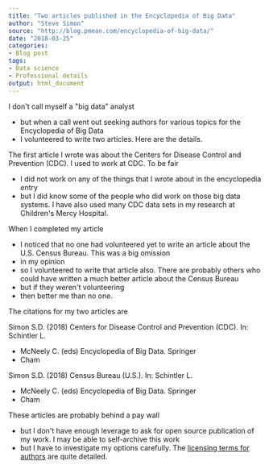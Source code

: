 ```yaml
---
title: "Two articles published in the Encyclopedia of Big Data"
author: "Steve Simon"
source: "http://blog.pmean.com/encyclopedia-of-big-data/"
date: "2018-03-25"
categories:
- Blog post
tags:
- Data science
- Professional details
output: html_document
---
```


I don't call myself a "big data" analyst
- but when a call went out
seeking authors for various topics for the Encyclopedia of Big Data
- I
volunteered to write two articles. Here are the details.

<!---More--->

The first article I wrote was about the Centers for Disease Control and
Prevention (CDC). I used to work at CDC. To be fair
- I did not work on
any of the things that I wrote about in the encyclopedia entry
- but I
did know some of the people who did work on those big data systems. I
have also used many CDC data sets in my research at Children's Mercy
Hospital.

When I completed my article
- I noticed that no one had volunteered yet
to write an article about the U.S. Census Bureau. This was a big
omission
- in my opinion
- so I volunteered to write that article also.
There are probably others who could have written a much better article
about the Census Bureau
- but if they weren't volunteering
- then better
me than no one.

The citations for my two articles are

Simon S.D. (2018) Centers for Disease Control and Prevention (CDC). In:
Schintler L.
- McNeely C. (eds) Encyclopedia of Big Data. Springer
- Cham

Simon S.D. (2018) Census Bureau (U.S.). In: Schintler L.
- McNeely C.
(eds) Encyclopedia of Big Data. Springer
- Cham

These articles are probably behind a pay wall
- but I don't have enough
leverage to ask for open source publication of my work. I may be able to
self-archive this work
- but I have to investigate my options carefully.
The [licensing terms for
authors](https://www.nature.com/authors/policies/license.html) are quite
detailed.


